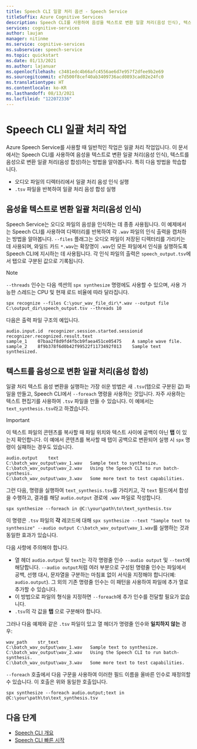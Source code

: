 ```yaml
---
title: Speech CLI 일괄 처리 옵션 - Speech Service
titleSuffix: Azure Cognitive Services
description: Speech CLI를 사용하여 음성을 텍스트로 변환 일괄 처리(음성 인식), 텍스트를 음성으로 변환 일괄 처리(음성 합성)하는 방법을 알아봅니다.
services: cognitive-services
author: laujan
manager: nitinme
ms.service: cognitive-services
ms.subservice: speech-service
ms.topic: quickstart
ms.date: 01/13/2021
ms.author: lajanuar
ms.openlocfilehash: c3481edc4b66afc4556ae6d7e957f2dfee9b2e69
ms.sourcegitcommit: e7d500f8cef40ab3409736acd0893cad02e24fc0
ms.translationtype: HT
ms.contentlocale: ko-KR
ms.lasthandoff: 08/13/2021
ms.locfileid: "122072336"
---
```

# <a name="speech-cli-batch-operations"></a>Speech CLI 일괄 처리 작업

Azure Speech Service를 사용할 때 일반적인 작업은 일괄 처리 작업입니다. 이 문서에서는 Speech CLI를 사용하여 음성을 텍스트로 변환 일괄 처리(음성 인식), 텍스트를 음성으로 변환 일괄 처리(음성 합성)하는 방법을 알아봅니다. 특히 다음 방법을 학습합니다.

* 오디오 파일의 디렉터리에서 일괄 처리 음성 인식 실행
* `.tsv` 파일을 반복하여 일괄 처리 음성 합성 실행

## <a name="batch-speech-to-text-speech-recognition"></a>음성을 텍스트로 변환 일괄 처리(음성 인식)

Speech Service는 오디오 파일의 음성을 인식하는 데 종종 사용됩니다. 이 예제에서는 Speech CLI를 사용하여 디렉터리를 반복하여 각 `.wav` 파일의 인식 출력을 캡처하는 방법을 알아봅니다. `--files` 플래그는 오디오 파일이 저장된 디렉터리를 가리키는 데 사용되며, 와일드 카드 `*.wav`는 확장명이 `.wav`인 모든 파일에서 인식을 실행하도록 Speech CLI에 지시하는 데 사용됩니다. 각 인식 파일의 출력은 `speech_output.tsv`에서 탭으로 구분된 값으로 기록됩니다.

> [!NOTE]
> `--threads` 인수는 다음 섹션의 `spx synthesize` 명령에도 사용할 수 있으며, 사용 가능한 스레드는 CPU 및 현재 로드 비율에 따라 달라집니다.

```console
spx recognize --files C:\your_wav_file_dir\*.wav --output file C:\output_dir\speech_output.tsv --threads 10
```

다음은 출력 파일 구조의 예입니다.

```output
audio.input.id  recognizer.session.started.sessionid    recognizer.recognized.result.text
sample_1    07baa2f8d9fd4fbcb9faea451ce05475    A sample wave file.
sample_2    8f9b378f6d0b42f99522f1173492f013    Sample text synthesized.
```

## <a name="batch-text-to-speech-speech-synthesis"></a>텍스트를 음성으로 변환 일괄 처리(음성 합성)

일괄 처리 텍스트 음성 변환을 실행하는 가장 쉬운 방법은 새 `.tsv`(탭으로 구분된 값) 파일을 만들고, Speech CLI에서 `--foreach` 명령을 사용하는 것입니다. 자주 사용하는 텍스트 편집기를 사용하여 `.tsv` 파일을 만들 수 있습니다. 이 예에서는 `text_synthesis.tsv`라고 하겠습니다.

>[!IMPORTANT]
> 이 텍스트 파일의 콘텐츠를 복사할 때 파일 위치와 텍스트 사이에 공백이 아닌 **탭** 이 있는지 확인합니다. 이 예에서 콘텐츠를 복사할 때 탭이 공백으로 변환되어 실행 시 `spx` 명령이 실패하는 경우도 있습니다.

```Input
audio.output    text
C:\batch_wav_output\wav_1.wav   Sample text to synthesize.
C:\batch_wav_output\wav_2.wav   Using the Speech CLI to run batch-synthesis.
C:\batch_wav_output\wav_3.wav   Some more text to test capabilities.
```

그런 다음, 명령을 실행하여 `text_synthesis.tsv`를 가리키고, 각 `text` 필드에서 합성을 수행하고, 결과를 해당 `audio.output` 경로에 `.wav` 파일로 작성합니다.

```console
spx synthesize --foreach in @C:\your\path\to\text_synthesis.tsv
```

이 명령은 `.tsv` 파일의 **각** 레코드에 대해 `spx synthesize --text "Sample text to synthesize" --audio output C:\batch_wav_output\wav_1.wav`를 실행하는 것과 동일한 효과가 있습니다.

다음 사항에 주의해야 합니다.

* 열 헤더 `audio.output` 및 `text`는 각각 명령줄 인수 `--audio output` 및 `--text`에 해당합니다. `--audio output`처럼 여러 부분으로 구성된 명령줄 인수는 파일에서 공백, 선행 대시, 문자열을 구분하는 마침표 없이 서식을 지정해야 합니다(예: `audio.output`). 그 외의 기존 명령줄 인수는 이 패턴을 사용하여 파일에 추가 열로 추가할 수 있습니다.
* 이 방법으로 파일의 형식을 지정하면 `--foreach`에 추가 인수를 전달할 필요가 없습니다.
* `.tsv`의 각 값을 **탭** 으로 구분해야 합니다.

그러나 다음 예제와 같은 `.tsv` 파일이 있고 열 헤더가 명령줄 인수와 **일치하지 않는** 경우:

```Input
wav_path    str_text
C:\batch_wav_output\wav_1.wav   Sample text to synthesize.
C:\batch_wav_output\wav_2.wav   Using the Speech CLI to run batch-synthesis.
C:\batch_wav_output\wav_3.wav   Some more text to test capabilities.
```

`--foreach` 호출에서 다음 구문을 사용하여 이러한 필드 이름을 올바른 인수로 재정의할 수 있습니다. 이 호출은 위와 동일한 호출입니다.

```console
spx synthesize --foreach audio.output;text in @C:\your\path\to\text_synthesis.tsv
```

## <a name="next-steps"></a>다음 단계

* [Speech CLI 개요](./spx-overview.md)
* [Speech CLI 빠른 시작](./spx-basics.md)
